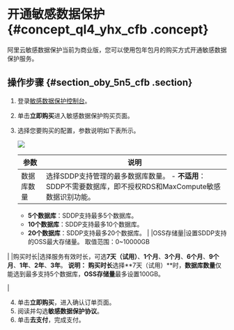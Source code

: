 # 开通敏感数据保护 {#concept_ql4_yhx_cfb .concept}

阿里云敏感数据保护当前为商业版，您可以使用包年包月的购买方式开通敏感数据保护服务。

## 操作步骤 {#section_oby_5n5_cfb .section}

1.  登录[敏感数据保护控制台](https://yundunnext.console.aliyun.com/?p=sddp)。
2.  单击**立即购买**进入敏感数据保护购买页面。
3.  选择您要购买的配置，参数说明如下表所示。

    ![](http://static-aliyun-doc.oss-cn-hangzhou.aliyuncs.com/assets/img/21327/156351817751683_zh-CN.png)

    |参数|说明|
    |--|--|
    |数据库数量|选择SDDP支持管理的最多数据库数量。     -   **不适用**：SDDP不需要数据库，即不授权RDS和MaxCompute敏感数据识别功能。
    -   **5个数据库**：SDDP支持最多5个数据库。
    -   **10个数据库**：SDDP支持最多10个数据库。
    -   **20个数据库**：SDDP支持最多20个数据库。
 |
    |OSS存储量|设置SDDP支持的OSS最大存储量。 取值范围：0~10000GB

 |
    |购买时长|选择服务有效时长，可选**7天（试用）**、**1个月**、**3个月**、**6个月**、**9个月**、**1年**、**2年**、**3年**。 **说明：** **购买时长**选择**7天（试用）**时，**数据库数量**仅能选到最多支持5个数据库，**OSS存储量**最多设置100GB。

 |

4.  单击**立即购买**，进入确认订单页面。
5.  阅读并勾选**敏感数据保护协议**。
6.  单击**去支付**，完成支付。

